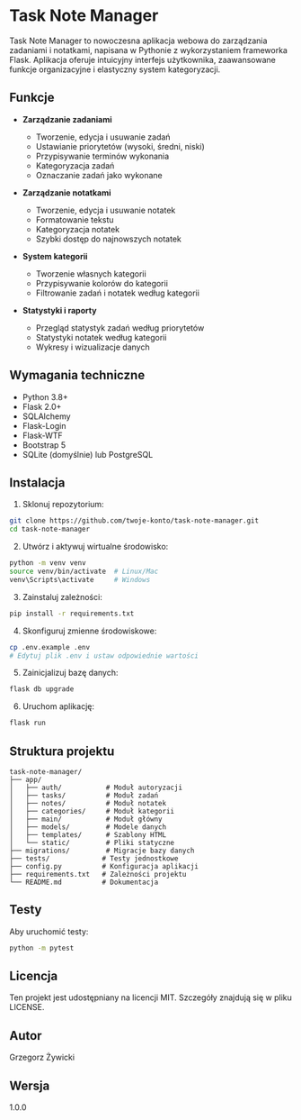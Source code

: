 # Task Note Manager

Task Note Manager to nowoczesna aplikacja webowa do zarządzania zadaniami i notatkami, napisana w Pythonie z wykorzystaniem frameworka Flask. Aplikacja oferuje intuicyjny interfejs użytkownika, zaawansowane funkcje organizacyjne i elastyczny system kategoryzacji.

## Funkcje

- **Zarządzanie zadaniami**
  - Tworzenie, edycja i usuwanie zadań
  - Ustawianie priorytetów (wysoki, średni, niski)
  - Przypisywanie terminów wykonania
  - Kategoryzacja zadań
  - Oznaczanie zadań jako wykonane

- **Zarządzanie notatkami**
  - Tworzenie, edycja i usuwanie notatek
  - Formatowanie tekstu
  - Kategoryzacja notatek
  - Szybki dostęp do najnowszych notatek

- **System kategorii**
  - Tworzenie własnych kategorii
  - Przypisywanie kolorów do kategorii
  - Filtrowanie zadań i notatek według kategorii

- **Statystyki i raporty**
  - Przegląd statystyk zadań według priorytetów
  - Statystyki notatek według kategorii
  - Wykresy i wizualizacje danych

## Wymagania techniczne

- Python 3.8+
- Flask 2.0+
- SQLAlchemy
- Flask-Login
- Flask-WTF
- Bootstrap 5
- SQLite (domyślnie) lub PostgreSQL

## Instalacja

1. Sklonuj repozytorium:
```bash
git clone https://github.com/twoje-konto/task-note-manager.git
cd task-note-manager
```

2. Utwórz i aktywuj wirtualne środowisko:
```bash
python -m venv venv
source venv/bin/activate  # Linux/Mac
venv\Scripts\activate     # Windows
```

3. Zainstaluj zależności:
```bash
pip install -r requirements.txt
```

4. Skonfiguruj zmienne środowiskowe:
```bash
cp .env.example .env
# Edytuj plik .env i ustaw odpowiednie wartości
```

5. Zainicjalizuj bazę danych:
```bash
flask db upgrade
```

6. Uruchom aplikację:
```bash
flask run
```

## Struktura projektu

```
task-note-manager/
├── app/
│   ├── auth/           # Moduł autoryzacji
│   ├── tasks/          # Moduł zadań
│   ├── notes/          # Moduł notatek
│   ├── categories/     # Moduł kategorii
│   ├── main/           # Moduł główny
│   ├── models/         # Modele danych
│   ├── templates/      # Szablony HTML
│   └── static/         # Pliki statyczne
├── migrations/         # Migracje bazy danych
├── tests/             # Testy jednostkowe
├── config.py          # Konfiguracja aplikacji
├── requirements.txt   # Zależności projektu
└── README.md          # Dokumentacja
```

## Testy

Aby uruchomić testy:
```bash
python -m pytest
```

## Licencja

Ten projekt jest udostępniany na licencji MIT. Szczegóły znajdują się w pliku LICENSE.

## Autor

Grzegorz Żywicki

## Wersja

1.0.0
